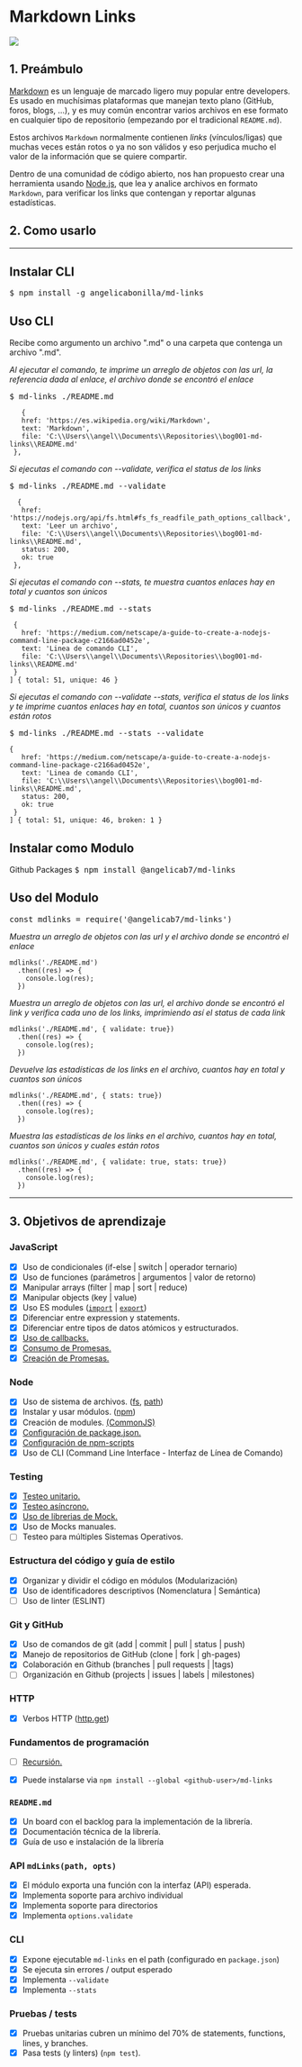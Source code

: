 # Markdown Links

<img src='./src/img/Md-links.svg'>


## 1. Preámbulo

[Markdown](https://es.wikipedia.org/wiki/Markdown) es un lenguaje de marcado
ligero muy popular entre developers. Es usado en muchísimas plataformas que
manejan texto plano (GitHub, foros, blogs, ...), y es muy común
encontrar varios archivos en ese formato en cualquier tipo de repositorio
(empezando por el tradicional `README.md`).

Estos archivos `Markdown` normalmente contienen _links_ (vínculos/ligas) que
muchas veces están rotos o ya no son válidos y eso perjudica mucho el valor de
la información que se quiere compartir.

Dentro de una comunidad de código abierto, nos han propuesto crear una
herramienta usando [Node.js](https://nodejs.org/), que lea y analice archivos
en formato `Markdown`, para verificar los links que contengan y reportar
algunas estadísticas.


## 2. Como usarlo

******************************************

## Instalar CLI

  <kbd>
      $ npm install -g angelicabonilla/md-links
  </kbd>

## Uso CLI
  Recibe como argumento un archivo ".md" o una carpeta que contenga un archivo ".md".

  *Al ejecutar el comando, te imprime un arreglo de objetos con las url, la referencia dada al enlace, el archivo donde se encontró el enlace*

  <kbd>
    $ md-links ./README.md
  </kbd>

 ```
    {
    href: 'https://es.wikipedia.org/wiki/Markdown',
    text: 'Markdown',
    file: 'C:\\Users\\angel\\Documents\\Repositories\\bog001-md-links\\README.md'
  },
  ```

  *Si ejecutas el comando con  --validate, verifica el status de los links*

  <kbd>
    $ md-links ./README.md  --validate
  </kbd>

 ```
   {
    href: 'https://nodejs.org/api/fs.html#fs_fs_readfile_path_options_callback',
    text: 'Leer un archivo',
    file: 'C:\\Users\\angel\\Documents\\Repositories\\bog001-md-links\\README.md',
    status: 200,
    ok: true
  },
   ```
  *Si ejecutas el comando con --stats, te muestra cuantos enlaces hay en total y cuantos son únicos*

  <kbd>
    $ md-links ./README.md --stats
  </kbd>

 ```
  {
    href: 'https://medium.com/netscape/a-guide-to-create-a-nodejs-command-line-package-c2166ad0452e',
    text: 'Linea de comando CLI',
    file: 'C:\\Users\\angel\\Documents\\Repositories\\bog001-md-links\\README.md'
  }
] { total: 51, unique: 46 }
 ```

  *Si ejecutas el comando con --validate --stats, verifica el status de los links y te imprime cuantos enlaces hay en total, cuantos son únicos y cuantos están rotos*

   <kbd>
  $ md-links ./README.md --stats --validate
  </kbd>

 ```
 {
    href: 'https://medium.com/netscape/a-guide-to-create-a-nodejs-command-line-package-c2166ad0452e',
    text: 'Linea de comando CLI',
    file: 'C:\\Users\\angel\\Documents\\Repositories\\bog001-md-links\\README.md',
    status: 200,
    ok: true
  }
] { total: 51, unique: 46, broken: 1 }
 ```

## Instalar como Modulo


Github Packages
  <kbd>
      $ npm install @angelicab7/md-links
  </kbd>

## Uso del Modulo

  <kbd>
      const mdlinks = require('@angelicab7/md-links')
  </kbd>

  *Muestra un arreglo de objetos con las url y  el archivo donde se encontró el enlace*
```
mdlinks('./README.md')
  .then((res) => {
    console.log(res);
  })
```
  *Muestra un arreglo de objetos con las url, el archivo donde se encontró el link y verifica cada uno de los links, imprimiendo así el status de cada link*
```
mdlinks('./README.md', { validate: true})
  .then((res) => {
    console.log(res);
  })
```
  *Devuelve las estadísticas de los links en el archivo, cuantos hay en total y cuantos son únicos*
```
mdlinks('./README.md', { stats: true})
  .then((res) => {
    console.log(res);
  })
```
  *Muestra las estadísticas de los links  en el archivo, cuantos hay en total, cuantos son únicos y cuales están rotos*
```
mdlinks('./README.md', { validate: true, stats: true})
  .then((res) => {
    console.log(res);
  })
```

*****************************************************************
## 3. Objetivos de aprendizaje
### JavaScript

* [x] Uso de condicionales (if-else | switch | operador ternario)
* [x] Uso de funciones (parámetros | argumentos | valor de retorno)
* [x] Manipular arrays (filter | map | sort | reduce)
* [x] Manipular objects (key | value)
* [x] Uso ES modules ([`import`](https://developer.mozilla.org/en-US/docs/Web/JavaScript/Reference/Statements/import)
| [`export`](https://developer.mozilla.org/en-US/docs/Web/JavaScript/Reference/Statements/export))
* [x] Diferenciar entre expression y statements.
* [x] Diferenciar entre tipos de datos atómicos y estructurados.
* [x] [Uso de callbacks.](https://developer.mozilla.org/es/docs/Glossary/Callback_function)
* [x] [Consumo de Promesas.](https://scotch.io/tutorials/javascript-promises-for-dummies#toc-consuming-promises)
* [x] [Creación de Promesas.](https://www.freecodecamp.org/news/how-to-write-a-javascript-promise-4ed8d44292b8/)

### Node

* [x] Uso de sistema de archivos. ([fs](https://nodejs.org/api/fs.html), [path](https://nodejs.org/api/path.html))
* [x] Instalar y usar módulos. ([npm](https://www.npmjs.com/))
* [x] Creación de modules. [(CommonJS)](https://nodejs.org/docs/latest-v0.10.x/api/modules.html)
* [x] [Configuración de package.json.](https://docs.npmjs.com/files/package.json)
* [x] [Configuración de npm-scripts](https://docs.npmjs.com/misc/scripts)
* [x] Uso de CLI (Command Line Interface - Interfaz de Línea de Comando)

### Testing

* [x] [Testeo unitario.](https://jestjs.io/docs/es-ES/getting-started)
* [x] [Testeo asíncrono.](https://jestjs.io/docs/es-ES/asynchronous)
* [x] [Uso de librerias de Mock.](https://jestjs.io/docs/es-ES/manual-mocks)
* [x] Uso de Mocks manuales.
* [ ] Testeo para múltiples Sistemas Operativos.

### Estructura del código y guía de estilo

* [x] Organizar y dividir el código en módulos (Modularización)
* [x] Uso de identificadores descriptivos (Nomenclatura | Semántica)
* [ ] Uso de linter (ESLINT)

### Git y GitHub

* [x] Uso de comandos de git (add | commit | pull | status | push)
* [x] Manejo de repositorios de GitHub (clone | fork | gh-pages)
* [x] Colaboración en Github (branches | pull requests | |tags)
* [ ] Organización en Github (projects | issues | labels | milestones)

### HTTP

* [x] Verbos HTTP ([http.get](https://nodejs.org/api/http.html#http_http_get_options_callback))

### Fundamentos de programación

* [ ] [Recursión.](https://www.youtube.com/watch?v=lPPgY3HLlhQ)


* [x] Puede instalarse via `npm install --global <github-user>/md-links`

### `README.md`

* [x] Un board con el backlog para la implementación de la librería.
* [x] Documentación técnica de la librería.
* [x] Guía de uso e instalación de la librería

### API `mdLinks(path, opts)`

* [x] El módulo exporta una función con la interfaz (API) esperada.
* [x] Implementa soporte para archivo individual
* [x] Implementa soporte para directorios
* [x] Implementa `options.validate`

### CLI

* [x] Expone ejecutable `md-links` en el path (configurado en `package.json`)
* [x] Se ejecuta sin errores / output esperado
* [x] Implementa `--validate`
* [x] Implementa `--stats`

### Pruebas / tests

* [x] Pruebas unitarias cubren un mínimo del 70% de statements, functions,
  lines, y branches.
* [x] Pasa tests (y linters) (`npm test`).
